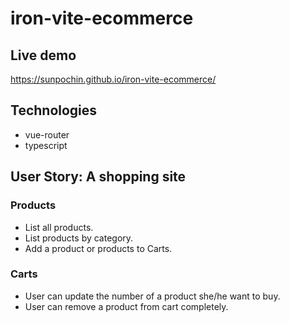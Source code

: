# iron-vite-ecommerce

## Live demo
https://sunpochin.github.io/iron-vite-ecommerce/
## Technologies
* vue-router
* typescript


## User Story: A shopping site
### Products
* List all products.
* List products by category.
* Add a product or products to Carts.
### Carts
* User can update the number of a product she/he want to buy.
* User can remove a product from cart completely.
